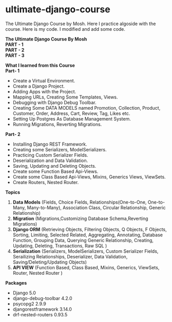 # ultimate-django-course

The Ultimate Django Course by Mosh. Here I practice algoside with the course. Here is my code. I modified and add some code.

**The Ultimate Django Course By Mosh** <br />
**PART - 1** <br />
**PART - 2** <br />
**PART - 3** <br />

**What I learned from this Course** <br/>
**Part- 1** <br/>

- Create a Virtual Environment. <br/>
- Create a Django Project. <br/>
- Adding Apps with the Project. <br/>
- Mapping URLs, Creating Some Templates, Views. <br/>
- Debugging with Django Debug Toolbar. <br/>
- Creating Some DATA MODELS named Promotion, Collection, Product, Customer, Order, Address, Cart, Review, Tag, Likes etc. <br/>
- Setting Up Postgres As Database Management System. <br/>
- Running Migrations, Reverting Migrations. <br/>

**Part- 2** <br/>

- Installing Django REST Framework.
- Creating some Serializers, ModelSerializers.
- Practicing Custom Serializer Fields.
- Deserialization and Data Validation.
- Saving, Updating and Deleting Objects.
- Create some Function Based Api-Views.
- Create some Class Based Api-Views, Mixins, Generics Views, ViewSets.
- Create Routers, Nested Router.

**Topics** <br/>

1. **Data Models** (Fields, Choice Fields, Relationships(One-to-One, One-to-Many, Many-to-Many), Association Class, Circular Relationship, Generic Relationship) <br/>
2. **Migration** (Migrations,Customizing Database Schema,Reverting Migrations) <br/>
3. **Django ORM** (Retrieving Objects, Filtering Objects, Q Objects, F Objects, Sorting, Limiting, Selected Related, Aggregating, Annotating, Database Function, Grouping Data, Querying Generic Relationship, Creating, Updating, Deleting, Transactions, Raw SQL ) <br/>
4. **Serialization** (Serializers, ModelSerializers, Custom Serializer Fields, Serailizing Relationships, Deserializer, Data Validation, Saving/Deleting/Updating Objects) <br/>
5. **API VIEW** (Function Based, Class Based, Mixins, Generics, ViewSets, Router, Nested Router )

**Packages** <br/>

- Django 5.0 <br/>
- django-debug-toolbar 4.2.0 <br/>
- psycopg2 2.9.9 <br/>
- djangorestframework 3.14.0 <br/>
- drf-nested-routers 0.93.5 <br/>
